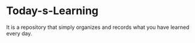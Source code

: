 # Today-s-Learning
It is a repository that simply organizes and records what you have learned every day.
